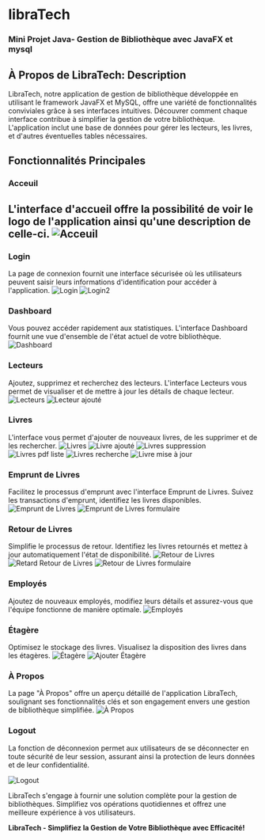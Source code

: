 # libraTech


### Mini Projet Java- Gestion de Bibliothèque avec JavaFX et mysql 

## À Propos de LibraTech: Description
LibraTech, notre application de gestion de bibliothèque développée en utilisant le framework JavaFX et MySQL, offre une variété de fonctionnalités conviviales grâce à ses interfaces intuitives. Découvrer comment chaque interface contribue à simplifier la gestion de votre bibliothèque. L'application inclut une base de données pour gérer les lecteurs, les livres, et d'autres éventuelles tables nécessaires.

## Fonctionnalités Principales

### Acceuil
L'interface d'accueil offre la possibilité de voir le logo de l'application ainsi qu'une description de celle-ci.
![Acceuil](./images/1.PNG)
---
### Login
La page de connexion fournit une interface sécurisée où les utilisateurs peuvent saisir leurs informations d'identification pour accéder à l'application.
![Login](./images/2.PNG)
![Login2](./images/3.PNG)

### Dashboard
Vous pouvez accéder rapidement aux statistiques. L'interface Dashboard fournit une vue d'ensemble de l'état actuel de votre bibliothèque.
![Dashboard](./images/dash.PNG)

### Lecteurs
Ajoutez, supprimez et recherchez des lecteurs. L'interface Lecteurs vous permet de visualiser et de mettre à jour les détails de chaque lecteur.
![Lecteurs](./images/lecteur.PNG)
![Lecteur ajouté](./images/addLecteur.PNG)

### Livres
L'interface vous permet d'ajouter de nouveaux livres, de les supprimer et de les rechercher.
![Livres](./images/listeLivre.PNG)
![Livre ajouté](./images/addLivre.PNG)
![Livres suppression](./images/deleteLivre.PNG)
![Livres pdf liste](./images/pdfListeLivre.PNG)
![Livres recherche](./images/rechercheLivre.PNG)
![Livre mise à jour](./images/updateLivre.PNG)

### Emprunt de Livres
Facilitez le processus d'emprunt avec l'interface Emprunt de Livres. Suivez les transactions d'emprunt, identifiez les livres disponibles.
![Emprunt de Livres](./images/EmpruntLivre.PNG)
![Emprunt de Livres formulaire](./images/EmpruntLivreForm.PNG)

### Retour de Livres
Simplifie le processus de retour. Identifiez les livres retournés et mettez à jour automatiquement l'état de disponibilité.
![Retour de Livres](./images/listeLivreRetoruner.PNG)
![Retard Retour de Livres](./images/retardRetournerLivre.PNG)
![Retour de Livres formulaire](./images/ReturnBook.PNG)

### Employés
Ajoutez de nouveaux employés, modifiez leurs détails et assurez-vous que l'équipe fonctionne de manière optimale.
![Employés](./images/LisetEMPLOYE.PNG)

### Étagère
Optimisez le stockage des livres. Visualisez la disposition des livres dans les étagères.
![Étagère](./images/LisetEtagere.PNG)
![Ajouter Étagère](./images/addEtager.PNG)

### À Propos
La page "À Propos" offre un aperçu détaillé de l'application LibraTech, soulignant ses fonctionnalités clés et son engagement envers une gestion de bibliothèque simplifiée.
![À Propos](./images/about.PNG)

### Logout
La fonction de déconnexion permet aux utilisateurs de se déconnecter en toute sécurité de leur session, assurant ainsi la protection de leurs données et de leur confidentialité.


![Logout](./images/logout.PNG)

LibraTech s'engage à fournir une solution complète pour la gestion de bibliothèques. Simplifiez vos opérations quotidiennes et offrez une meilleure expérience à vos utilisateurs.

**LibraTech - Simplifiez la Gestion de Votre Bibliothèque avec Efficacité!**